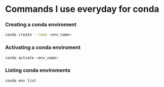 # Commands I use everyday for conda


### Creating a conda enviroment
```bash
conda create --name <env_name>
```

### Activating a conda enviroment
```bash
conda actvate <env_name>
```

### Listing conda enviroments
```bash
conda env list
```
